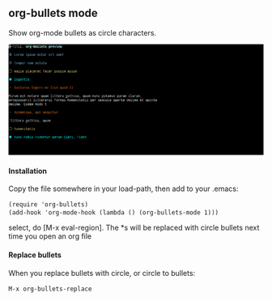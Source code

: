 <h2>org-bullets mode</h2>
Show org-mode bullets as circle characters.

![screenshot](https://github.com/hico-horiuchi/org-bullets/raw/master/screenshot.png)

<h4>Installation</h4>
Copy the file somewhere in your load-path, then add to your .emacs:

    (require 'org-bullets)
    (add-hook 'org-mode-hook (lambda () (org-bullets-mode 1)))

select, do [M-x eval-region]. The *s will be replaced with circle bullets next time you open an org file

<h4>Replace bullets</h4>
When you replace bullets with circle, or circle to bullets:

    M-x org-bullets-replace
